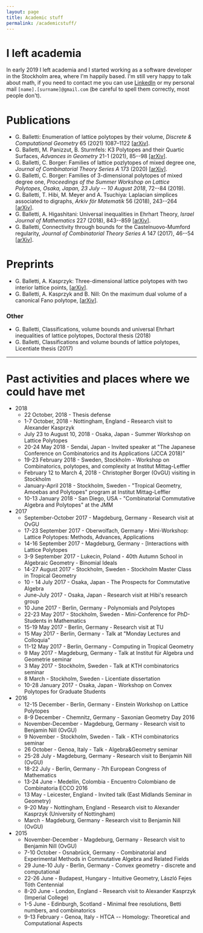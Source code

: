 ```yaml
---
layout: page
title: Academic stuff
permalink: /academicstuff/
---
```


# I left academia

In early 2019 I left academia and I started working as a software developer in the Stockholm area, where I'm happily based. I'm still very happy to talk about math, if you need to contact me you can use [LinkedIn](https://www.linkedin.com/in/gabriele-balletti/) or my personal mail `[name].[surname]@gmail.com` (be careful to spell them correctly, most people don't).


# Publications

- G. Balletti: Enumeration of lattice polytopes by their volume, *Discrete & Computational Geometry* 65 (2021) 1087–1122 [[arXiv](https://arxiv.org/abs/1811.03357)].
- G. Balletti, M. Panizzut, B. Sturmfels: K3 Polytopes and their Quartic Surfaces, *Advances in Geometry* 21-1 (2021),  85--98 [[arXiv]](https://arxiv.org/abs/1806.02236).
- G. Balletti, C. Borger: Families of lattice pozlytopes of mixed degree one, *Journal of Combinatorial Theory Series A* 173 (2020) [[arXiv](https://arxiv.org/abs/1904.01343)].
- G. Balletti, C. Borger: Families of 3-dimensional polytopes of mixed degree one, *Proceedings of the Summer Workshop on Lattice Polytopes, Osaka, Japan, 23 July -- 10 August 2018*, 72--84 (2019).
- G. Balletti, T. Hibi, M. Meyer and A. Tsuchiya: Laplacian simplices associated to digraphs, *Arkiv för Matematik* 56 (2018), 243--264 [[arXiv](https://arxiv.org/abs/1710.00252)].
- G. Balletti, A. Higashitani: Universal inequalities in Ehrhart Theory, *Israel Journal of Mathematics* 227  (2018), 843--859 [[arXiv](https://arxiv.org/abs/1703.09600)].
- G. Balletti, Connectivity through bounds for the Castelnuovo-Mumford regularity, *Journal of Combinatorial Theory Series A* 147 (2017), 46--54 [[arXiv](https://arxiv.org/abs/1412.5920)].


# Preprints

- G. Balletti, A. Kasprzyk: Three-dimensional lattice polytopes with two interior lattice points, [[arXiv](https://arxiv.org/abs/1612.08918)].
- G. Balletti, A. Kasprzyk and B. Nill: On the maximum dual volume of a canonical Fano polytope, [[arXiv](https://arxiv.org/abs/1611.02455)].


### Other

- G. Balletti, Classifications, volume bounds and universal Ehrhart inequalities of lattice polytopes, Doctoral thesis (2018)
- G. Balletti, Classifications and volume bounds of lattice polytopes, Licentiate thesis (2017)


---

# Past activities and places where we could have met

* 2018
    - 22 October, 2018 - Thesis defense
    - 1-7 October, 2018 - Nottingham, England - Research visit to Alexander Kasprzyk
    - July 23 to August 10, 2018 - Osaka, Japan - Summer Workshop on Lattice Polytopes
    - 20-24 May 2018 - Sendai, Japan - Invited speaker at "The Japanese Conference on Combinatorics and its Applications (JCCA 2018)"
    - 19-23 February 2018 - Sweden, Stockholm - Workshop on Combinatorics, polytopes, and complexity at Institut Mittag-Leffler
    - February 12 to March 4, 2018 - Christopher Borger (OvGU) visiting in Stockholm
    - January-April 2018 - Stockholm, Sweden - "Tropical Geometry, Amoebas and Polytopes" program at Institut Mittag-Leffler
    - 10-13 January 2018 - San Diego, USA - "Combinatorial Commutative Algebra and Polytopes" at the JMM
* 2017
    - September-October 2017 - Magdeburg, Germany - Research visit at OvGU
    - 17-23 September 2017 - Oberwolfach, Germany - Mini-Workshop: Lattice Polytopes: Methods, Advances, Applications
    - 14-16 September 2017 - Magdeburg, Germany - [Interactions with Lattice Polytopes
    - 3-9 September 2017 - Lukecin, Poland - 40th Autumn School in Algebraic Geometry - Binomial Ideals
    - 14-27 August 2017 - Stockholm, Sweden - Stockholm Master Class in Tropical Geometry
    - 10 - 14 July 2017 - Osaka, Japan - The Prospects for Commutative Algebra
    - June-July 2017 - Osaka, Japan - Research visit at Hibi's research group
    - 10 June 2017 - Berlin, Germany - Polynomials and Polytopes
    - 22-23 May 2017 - Stockholm, Sweden - Mini-Conference for PhD-Students in Mathematics
    - 15-19 May 2017 - Berlin, Germany - Research visit at TU
    - 15 May 2017 - Berlin, Germany - Talk at "Monday Lectures and Colloquia"
    - 11-12 May 2017 - Berlin, Germany - Computing in Tropical Geometry
    - 9 May 2017 - Magdeburg, Germany - Talk at Institut für Algebra und Geometrie seminar
    - 3 May 2017 - Stockholm, Sweden - Talk at KTH combinatorics seminar
    - 8 March - Stockholm, Sweden - Licentiate dissertation
    - 10-28 January 2017 - Osaka, Japan - Workshop on Convex Polytopes for Graduate Students
* 2016
    - 12-15 December - Berlin, Germany - Einstein Workshop on Lattice Polytopes
    - 8-9 December - Chemnitz, Germany - Saxonian Geometry Day 2016
    - November-December - Magdeburg, Germany - Research visit to Benjamin Nill (OvGU)
    - 9 November - Stockholm, Sweden - Talk - KTH combinatorics seminar
    - 26 October - Genoa, Italy - Talk - Algebra&Geometry seminar
    - 25-28 July - Magdeburg, Germany - Research visit to Benjamin Nill (OvGU)
    - 18-22 July - Berlin, Germany - 7th European Congress of Mathematics
    - 13-24 June - Medellin, Colombia - Encuentro Colombiano de Combinatoria ECCO 2016
    - 13 May - Leicester, England - Invited talk (East Midlands Seminar in Geometry)
    - 9-20 May - Nottingham, England - Research visit to Alexander Kasprzyk (University of Nottingham)
    - March - Magdeburg, Germany - Research visit to Benjamin Nill (OvGU)
* 2015
    - November-December - Magdeburg, Germany - Research visit to Benjamin Nill (OvGU)
    - 7-10 October - Osnabrück, Germany - Combinatorial and Experimental Methods in Commutative Algebra and Related Fields
    - 29 June-10 July - Berlin, Germany - Convex geometry - discrete and computational
    - 22-26 June - Budapest, Hungary - Intuitive Geometry, László Fejes Tóth Centennial
    - 8-20 June - London, England - Research visit to Alexander Kasprzyk (Imperial College)
    - 1-5 June - Edinburgh, Scotland - Minimal free resolutions, Betti numbers, and combinatorics
    - 9-13 February - Genoa, Italy - HTCA -- Homology: Theoretical and Computational Aspects
